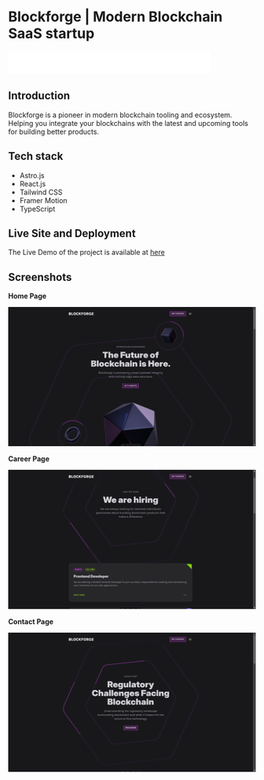 # Blockforge | Modern Blockchain SaaS startup

![Blockforge logo](./public/assets/images/logo.svg)

## Introduction

Blockforge is a pioneer in modern blockchain tooling and ecosystem. Helping you integrate your blockchains with the latest and upcoming tools for building better products.

## Tech stack

- Astro.js
- React.js
- Tailwind CSS
- Framer Motion
- TypeScript

## Live Site and Deployment

The Live Demo of the project is available at [here](https://blockchainforge.netlify.app)

## Screenshots

**Home Page**

![Homepage](./home.png)

**Career Page**

![Career](./career.png)

**Contact Page**

![Contact](./contact.png)
